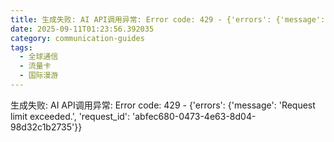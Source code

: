 ```yaml
---
title: 生成失败: AI API调用异常: Error code: 429 - {'errors': {'message': 'Request limit exceeded.', 'request_id': '77378aea-3ae6-4d34-b581-eace34a4bcbe'}}
date: 2025-09-11T01:23:56.392035
category: communication-guides
tags:
  - 全球通信
  - 流量卡
  - 国际漫游
---
```


生成失败: AI API调用异常: Error code: 429 - {'errors': {'message': 'Request limit exceeded.', 'request_id': 'abfec680-0473-4e63-8d04-98d32c1b2735'}}